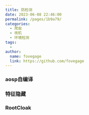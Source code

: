 ```yaml
---
title: 防检测
date: 2023-06-08 22:46:00
permalink: /pages/1b9a79/
categories:
  - 爬虫
  - 改机
  - 环境检测
tags:
  - 
author: 
  name: fovegage
  link: https://github.com/fovegage
---
```

### aosp自编译
### 特征隐藏
### RootCloak
